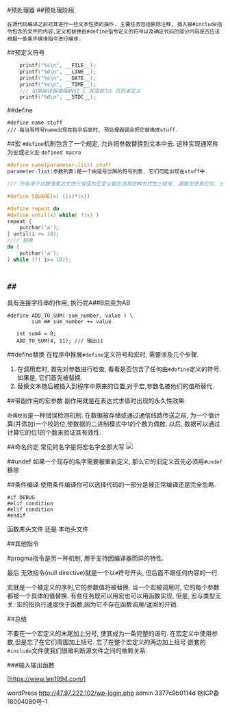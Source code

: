 #预处理器
##预处理阶段

```
在源代码编译之前对其进行一些文本性质的操作. 主要任务包括删除注释, 插入被#include指令包含的文件的内容,定义和替换由#define指令定义的符号以及确定代码的部分内容是否应该根据一些条件编译指令进行编译.
```
##预定义符号

```c
    printf("%s\n", __FILE__);
    printf("%d\n", __LINE__);
    printf("%s\n", __DATE__);
    printf("%s\n", __TIME__);
    /// 如果编译器遵循ANSI C 其值就为1 否则未定义
    printf("%d\n", __STDC__);
```

##define

```
#define name stuff
/// 每当有符号name出现在指令后面时, 预处理器就会把它替换成stuff.
```
##宏
`#define`机制包含了一个规定, 允许把参数替换到文本中去. 这种实现通常称为`宏`或`定义宏`
`defined macro`

```c
#define name(parameter-list) stuff
parameter-list(参数列表)是一个由逗号分隔的符号列表, 它们可能出现在stuff中.
```


```c
/// 所有用于对数值表达式进行求值的宏定义都应该用这种方式加上括号, 避免在使用宏时, 由于参数中的操作符或临近的操作符之间不可预料的相互作用

#define SQUARE(x) ((x)*(x))
```

```c
#define repeat do
#define until(x) while( !(x) )
repeat {
	putchar('a');
} until(i >= 10);
//// 替换
do {
	putchar('a');
} while (!( i>= 10));
    
```
## `##`
具有连接字符串的作用, 执行完A##B后变为AB

```
#define ADD_TO_SUM( sum_number, value ) \
        sum ## sum_number += value

   int sum4 = 0;
   ADD_TO_SUM(4, 11); /// 输出11 
```

##define替换
在程序中推展`#define`定义符号和宏时, 需要涉及几个步骤.
1. 在调用宏时, 首先对参数进行检查, 看看是否包含了任何由`#define`定义的符号.如果是, 它们首先被替换.
2. 替换文本随后被插入到程序中原来的位置,对于宏,参数名被他们的值所替代.

##带副作用的宏参数
副作用就是在表达式求值时出现的永久性效果.

`奇偶校验`是一种错误检测机制. 在数据被存储或通过通信线路传送之前, 为一个值计算(并添加)一个校验位,使数据的二进制模式中1的个数为偶数. 以后, 数据可以通过计算它的位1的个数来验证其有效性.

##命名约定
常见的名字是将宏名字全部大写
![](https://ws4.sinaimg.cn/large/006tKfTcgy1fqz44uhry0j30op09zq4w.jpg)

##undef
如果一个现存的名字需要被重新定义, 那么它的旧定义首先必须用`#undef`移除

##条件编译
使用条件编译你可以选择代码的一部分是被正常编译还是完全忽略.

```
#if DEBUG
#elif condition
#elif condition
#endif

```
函数库头文件 还是 本地头文件

##其他指令

#progma指令是另一种机制, 用于支持因编译器而异的特性.

最后 无效指令(null directive)就是一个以`#`符号开头, 但后面不跟任何内容的一行.

宏就是一个被定义的序列,它的参数值将被替换. 当一个宏被调用时, 它的每个参数都被一个具体的值替换.
有些任务既可以用宏也可以用函数实现, 但是, 宏与类型无关. 宏的指执行速度快于函数,因为它不存在函数调用/返回的开销.

##总结

不要在一个宏定义的末尾加上分号, 使其成为一条完整的语句.
在宏定义中使用参数,但是忘了在它们周围加上括号.
忘了在整个宏定义的两边加上括号
嵌套的`#include`文件使我们很难判断源文件之间的依赖关系.

###输入输出函数

[https://www.lee1994.com/]

wordPress 
http://47.97.222.102/wp-login.php
admin
3377c9b0114d
皖ICP备18004080号-1


